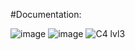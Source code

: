 #Documentation:

![image](https://github.com/user-attachments/assets/a077d01f-98bf-4f6f-8684-c8b0589ce16c)
![image](https://github.com/user-attachments/assets/1d49bf0c-54d4-4f82-8a68-69aeaed3d5c1)
![C4 lvl3](https://github.com/user-attachments/assets/bbb2a3bf-e02b-4828-9753-62c9a2369c77)


